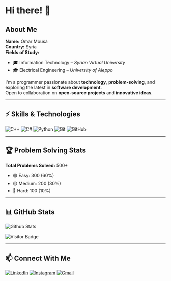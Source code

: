 # Hi there! 👋

## About Me
**Name:** Omar Mousa  
**Country:** Syria  
**Fields of Study:**  
- 🎓 Information Technology – *Syrian Virtual University*  
- 🎓 Electrical Engineering – *University of Aleppo*  

I'm a programmer passionate about **technology**, **problem-solving**, and exploring the latest in **software development**.  
Open to collaboration on **open-source projects** and **innovative ideas**.

---

## ⚡ Skills & Technologies
![C++](https://img.shields.io/badge/-C++-00599C?style=for-the-badge&logo=c%2B%2B)
![C#](https://img.shields.io/badge/-C%23-239120?style=for-the-badge&logo=c-sharp)
![Python](https://img.shields.io/badge/-Python-3776AB?style=for-the-badge&logo=python)
![Git](https://img.shields.io/badge/-Git-F05032?style=for-the-badge&logo=git&logoColor=white)
![GitHub](https://img.shields.io/badge/-GitHub-181717?style=for-the-badge&logo=github)

---

## 🏆 Problem Solving Stats
**Total Problems Solved:** 500+  
- 🟢 Easy: 300 (60%)  
- 🟡 Medium: 200 (30%)  
- 🔴 Hard: 100 (10%)

---

## 📊 GitHub Stats
![Github Stats](https://github-readme-stats.vercel.app/api?username=Oma10ar&count_private=true&show_icons=true&include_all_commits=true&theme=radical)  

![Visitor Badge](https://visitor-badge.laobi.icu/badge?page_id=Oma10ar.Oma10ar)

---

## 📫 Connect With Me
[![LinkedIn](https://img.shields.io/badge/-Omar%20Mousa-blue?style=for-the-badge&logo=LinkedIn&logoColor=white)](https://www.linkedin.com/in/omar-mousa-763568314)
[![Instagram](https://img.shields.io/badge/-oma10ar-purple?style=for-the-badge&logo=Instagram&logoColor=white)](https://instagram.com/oma10ar)
[![Gmail](https://img.shields.io/badge/-omar19mousa@gmail.com-c14438?style=for-the-badge&logo=Gmail&logoColor=white)](mailto:omar19mousa@gmail.com)
